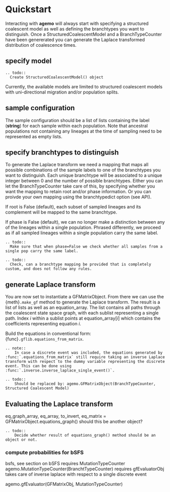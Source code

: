 # Quickstart

Interacting with **agemo** will always start with specifying a structured coalescent model as well as defining the branchtypes you want to distinguish. Once a StructuredCoalescentModel and a BranchTypeCounter have been genererated you can generate the Laplace transformed distribution of coalescence times.

## specify model

```{eval-rst}
.. todo::
  Create StructuredCoalescentModel() object
```
Currently, the available models are limited to structured coalescent models with uni-directional migration and/or population splits.


## sample configuration

The sample configuration should be a list of lists containing the label (**string**) for each sample within each population. Note that ancestral populations not containing any lineages at the time of sampling need to be represented as empty lists.


## specify branchtypes to distinguish

To generate the Laplace transform we need a mapping that maps all possible combinations of the sample labels to one of the branchtypes you want to distinguish. 
Each unique branchtype will be associated to a unique integer between 0 and the number of possible branchtypes. Either you can let the BranchTypeCounter take care of this, by specifying whether you want the mapping to retain root and/or phase information. Or you can proivde your own mapping using the branchtypedict option (see API).

If root is False (default), each subset of sampled lineages and its complement will be mapped to the same branchtype.

If phase is False (default), we can no longer make a distinction between any of the lineages within a single population. Phrased differently, we proceed as if all sampled lineages within a single population carry the same label.

```{eval-rst}
.. todo::
  Make sure that when phase=False we check whether all samples from a single pop carry the same label.
```

```{eval-rst}
.. todo::
  Check, can a branchtype mapping be provided that is completely custom, and does not follow any rules.
```

## generate Laplace transform

You are now set to instantiate a GFMatrixObject. From there we can use the {meth}`.make_gf` method to generate the Laplace transform. The result is a list of lists as well as an equation_array. The list contains all paths through the coalescent state space graph, with each sublist representing a single path. Index $i$ within a sublist points at equation_array[$i$] which contains the coefficients representing equation $i$. 

Build the equations in conventional form: {func}`.gflib.equations_from_matrix`.

```{eval-rst}
.. note::
	In case a discrete event was included, the equations generated by :func:`.equations_from_matrix` still require taking an inverse Laplace transform with respect to the dummy variable representing the discrete event. This can be done using :func:`.inverse.inverse_laplace_single_event()`.
```

```{eval-rst}
.. todo::
	Should be replaced by: agemo.GFMatrixObject(BranchTypeCounter, Structured Coalescent Model)
```


## Evaluating the Laplace transform


eq_graph_array, eq_array, to_invert, eq_matrix = GFMatrixObject.equations_graph()
should this be another object?

```{eval-rst}
.. todo::
	Decide whether result of equations_graph() method should be an object or not.
```

### compute probabilities for bSFS
bsfs, see section on bSFS 
requires MutationTypeCounter
agemo.MutationTypeCounter(BranchtTypeCounter)
requires gfEvaluatorObj
takes care of inverse laplace with respect to a single discrete event

agemo.gfEvaluator(GFMatrixObj, MutationTypeCounter)